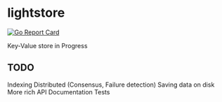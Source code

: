# lightstore
[![Go Report Card](https://goreportcard.com/badge/github.com/saromanov/lightstore)](https://goreportcard.com/report/github.com/saromanov/lightstore)

Key-Value store
in Progress

## TODO
Indexing
Distributed (Consensus, Failure detection)
Saving data on disk
More rich API
Documentation
Tests

